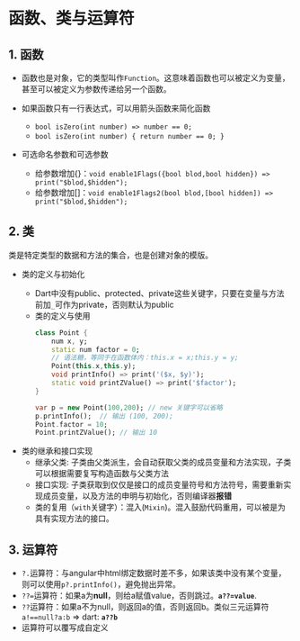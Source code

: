 # 函数、类与运算符
## 1. 函数
   
- 函数也是对象，它的类型叫作`Function`。这意味着函数也可以被定义为变量，甚至可以被定义为参数传递给另一个函数。
- 如果函数只有一行表达式，可以用箭头函数来简化函数
   
    + `bool isZero(int number) => number == 0;`
    + `
        bool isZero(int number) {
            return number == 0;
        }
    `
- 可选命名参数和可选参数

    + 给参数增加{}：`void enable1Flags({bool blod,bool hidden}) => print("$blod,$hidden");`
    + 给参数增加[]：`void enable1Flags2(bool blod,[bool hidden]) => print("$blod,$hidden");`
## 2. 类
   
   类是特定类型的数据和方法的集合，也是创建对象的模版。
- 类的定义与初始化
   
   + Dart中没有public、protected、private这些关键字，只要在变量与方法前加`_`可作为private，否则默认为public
   +  类的定义与使用
        ```dart
        class Point {
            num x, y;
            static num factor = 0;
            // 语法糖，等同于在函数体内：this.x = x;this.y = y;
            Point(this.x,this.y);
            void printInfo() => print('($x, $y)');
            static void printZValue() => print('$factor');
        }

        var p = new Point(100,200); // new 关键字可以省略
        p.printInfo();  // 输出 (100, 200);
        Point.factor = 10;
        Point.printZValue(); // 输出 10
        ```
+ 类的继承和接口实现
    - 继承父类: 子类由父类派生，会自动获取父类的成员变量和方法实现，子类可以根据需要复写构造函数与父类方法
    - 接口实现: 子类获取到仅仅是接口的成员变量符号和方法符号，需要重新实现成员变量，以及方法的申明与初始化，否则编译器**报错**
    - 类的复用（`with`关键字）：混入(`Mixin`)。混入鼓励代码重用，可以被是为具有实现方法的接口。
## 3. 运算符
- `?.`运算符：与angular中html绑定数据时差不多，如果该类中没有某个变量，则可以使用`p?.printInfo()`，避免抛出异常。
- `??=`运算符：如果a为**null**，则给a赋值value，否则跳过。**`a??=value`**.
- `??`运算符：如果a不为null，则返回a的值，否则返回b。类似三元运算符 `a!==null?a:b` => dart: **`a??b`**
- 运算符可以覆写成自定义

